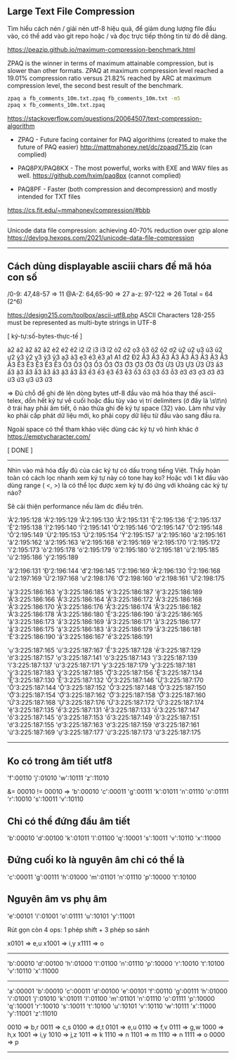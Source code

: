 ## Large Text File Compression

Tìm hiểu cách nén / giải nén utf-8 hiệu quả, để giảm dung lượng file đầu vào, có thể add vào git repo hoặc / và đọc trực tiếp thông tin từ đó dễ dàng.

https://peazip.github.io/maximum-compression-benchmark.html

ZPAQ is the winner in terms of maximum attainable compression, but is slower than other formats. ZPAQ at maximum compression level reached a 19.01% compression ratio versus 21.82% reached by ARC at maximum compression level, the second best result of the benchmark.


```sh
zpaq a fb_comments_10m.txt.zpaq fb_comments_10m.txt -m5
zpaq x fb_comments_10m.txt.zpaq
```

https://stackoverflow.com/questions/20064507/text-compression-algorithm

* ZPAQ - Future facing container for PAQ algorithims (created to make the future of PAQ easier) http://mattmahoney.net/dc/zpaqd715.zip (can complied)

* PAQ8PX/PAQ8KX - The most powerful, works with EXE and WAV files as well.
https://github.com/hxim/paq8px (cannot complied)

* PAQ8PF - Faster (both compression and decompression) and mostly intended for TXT files

https://cs.fit.edu/~mmahoney/compression/#bbb

- - -
Unicode data file compression: achieving 40-70% reduction over gzip alone
https://devlog.hexops.com/2021/unicode-data-file-compression

- - -

## Cách dùng displayable asciii chars để mã hóa con số

/0-9: 47,48-57 => 11
@A-Z: 64,65-90 => 27
 a-z: 97-122   => 26
Total = 64 (2^6)


https://design215.com/toolbox/ascii-utf8.php
ASCII Characters 128-255 must be represented as multi-byte strings in UTF-8

[ ký-tự:số-bytes-thực-tế ]

à2 á2 ã2 â2 ă2 è2 é2 ê2 ì2 í2 ị3 ỉ3 ĩ2 ò2 ó2 ọ3 ỏ3 õ2 ô2 ơ2 ù2 ú2 ụ3 ủ3 ũ2 ư2 ỳ3 ý2 ỵ3 ỷ3 ỹ3 ạ3 ả3 ẹ3 ẻ3 ẽ3 a1 A1 đ2 Đ2 Ầ3 Ấ3 Ậ3 Ẩ3 Ẫ3 Ằ3 Ắ3 Ặ3 Ẳ3 Ẵ3 Ề3 Ế3 Ệ3 Ể3 Ễ3 Ồ3 Ố3 Ộ3 Ổ3 Ỗ3 Ờ3 Ớ3 Ợ3 Ở3 Ỡ3 Ừ3 Ứ3 Ự3 Ử3 Ữ3 ầ3 ấ3 ậ3 ẩ3 ẫ3 ằ3 ắ3 ặ3 ẳ3 ẵ3 ề3 ế3 ệ3 ể3 ễ3 ồ3 ố3 ộ3 ổ3 ỗ3 ờ3 ớ3 ợ3 ở3 ỡ3 ừ3 ứ3 ự3 ử3 ữ3

=> Đủ chỗ để ghi đè lên dòng bytes utf-8 đầu vào mã hóa thay thế ascii-telex, dồn hết ký tự về cuối hoặc đầu tùy vào vị trí delimiters (ở đây là \s\t\n) ở trái hay phải âm tiết, ô nào thừa ghi đè ký tự space (32) vào. Làm như vậy ko phải cấp phát dữ liệu mới, ko phải copy dữ liệu từ đầu vào sang đầu ra.

Ngoài space có thể tham khảo việc dùng các ký tự vô hình khác ở  https://emptycharacter.com/


[ DONE ]

- - -

Nhìn vào mã hóa đầy đủ của các ký tự có dấu trong tiếng Việt. Thấy hoàn toàn có cách lọc nhanh xem ký tự này có tone hay ko? Hoặc với 1 kt đầu vào dùng range ( <, >) là có thể lọc được xem ký tự đó ứng với khoảng các ký tự nào?

Sẽ cải thiện performance nếu làm dc điều trên.

'À'2:195:128 'Á'2:195:129 'Â'2:195:130 'Ã'2:195:131 'È'2:195:136 'É'2:195:137 
'Ê'2:195:138 'Ì'2:195:140 'Í'2:195:141 'Ò'2:195:146 'Ó'2:195:147 'Ô'2:195:148 
'Õ'2:195:149 'Ù'2:195:153 'Ú'2:195:154 'Ý'2:195:157 
'à'2:195:160 'á'2:195:161 'â'2:195:162 'ã'2:195:163 'è'2:195:168 'é'2:195:169
'ê'2:195:170 'ì'2:195:172 'í'2:195:173 'ò'2:195:178 'ó'2:195:179 'ô'2:195:180
'õ'2:195:181 'ù'2:195:185 'ú'2:195:186 'ý'2:195:189

'ă'2:196:131 'Đ'2:196:144 'đ'2:196:145 'ĩ'2:196:169 'Ă'2:196:130  'Ĩ'2:196:168 
'ũ'2:197:169 'Ũ'2:197:168
'ư'2:198:176 'Ơ'2:198:160 'ơ'2:198:161 'Ư'2:198:175


'ả'3:225:186:163 'ẹ'3:225:186:185 'ẻ'3:225:186:187 'ẽ'3:225:186:189 'Ầ'3:225:186:166
'Ấ'3:225:186:164 'Ậ'3:225:186:172 'Ẩ'3:225:186:168 'Ẫ'3:225:186:170 'Ằ'3:225:186:176
'Ắ'3:225:186:174 'Ặ'3:225:186:182 'Ẳ'3:225:186:178 'Ẵ'3:225:186:180 'Ế'3:225:186:190
'ấ'3:225:186:165 'ậ'3:225:186:173 'ẩ'3:225:186:169 'ẫ'3:225:186:171 'ằ'3:225:186:177
'ắ'3:225:186:175 'ặ'3:225:186:183 'ẳ'3:225:186:179 'ẵ'3:225:186:181
'Ế'3:225:186:190 'ầ'3:225:186:167 'ế'3:225:186:191

'ụ'3:225:187:165 'ủ'3:225:187:167 'Ề'3:225:187:128 'ề'3:225:187:129 'ờ'3:225:187:157
'ọ'3:225:187:141 'ỏ'3:225:187:143 'ị'3:225:187:139 'ỉ'3:225:187:137 'ừ'3:225:187:171
'ỳ'3:225:187:179 'ỵ'3:225:187:181 'ỷ'3:225:187:183 'ỹ'3:225:187:185 'Ờ'3:225:187:156
'Ệ'3:225:187:134 'Ể'3:225:187:130 'Ễ'3:225:187:132 'Ồ'3:225:187:146 'Ừ'3:225:187:170
'Ố'3:225:187:144 'Ộ'3:225:187:152 'Ổ'3:225:187:148 'Ỗ'3:225:187:150
'Ớ'3:225:187:154 'Ợ'3:225:187:162 'Ở'3:225:187:158 'Ỡ'3:225:187:160
'Ứ'3:225:187:168 'Ự'3:225:187:176 'Ử'3:225:187:172 'Ữ'3:225:187:174
'ệ'3:225:187:135 'ể'3:225:187:131 'ễ'3:225:187:133 'ồ'3:225:187:147
'ố'3:225:187:145 'ộ'3:225:187:153 'ổ'3:225:187:149 'ỗ'3:225:187:151
'ớ'3:225:187:155 'ợ'3:225:187:163 'ở'3:225:187:159 'ỡ'3:225:187:161
'ứ'3:225:187:169 'ự'3:225:187:177 'ử'3:225:187:173 'ữ'3:225:187:175

- - -

## Ko có trong âm tiết utf8

'f':00110
'j':01010
'w':10111
'z':11010

&= 00010 != 00010
=>
'b':00010
'c':00011
'g':00111
'k':01011
'n':01110
'o':01111
'r':10010
's':10011
'v':10110

## Chỉ có thể đứng đầu âm tiết

'b':00010
'd':00100
'k':01011
'l':01100
'q':10001
's':10011
'v':10110
'x':11000

## Đứng cuối ko là nguyên âm chỉ có thể là

'c':00011
'g':00111
'h':01000
'm':01101
'n':01110
'p':10000
't':10100

## Nguyên âm vs phụ âm
'e':00101
'i':01001
'o':01111
'u':10101
'y':11001

Rút gọn còn 4 ops: 1 phép shift + 3 phép so sánh

x0101 => e,u
x1001 => i,y
x1111 => o

- - -

'b':00010
'd':00100
'h':01000
'l':01100
'n':01110
'p':10000
'r':10010
't':10100
'v':10110
'x':11000

- - - 

'a':00001
'b':00010
'c':00011
'd':00100
'e':00101
'f':00110
'g':00111
'h':01000
'i':01001
'j':01010
'k':01011
'l':01100
'm':01101
'n':01110
'o':01111
'p':10000
'q':10001
'r':10010
's':10011
't':10100
'u':10101
'v':10110
'w':10111
'x':11000
'y':11001
'z':11010

0010 => b,r
0011 => c,s
0100 => d,t
0101 => e,u
0110 => f,v
0111 => g,w
1000 => h,x
1001 => i,y
1010 => j,z
1011 => k
1110 => n
1101 => m
1110 => n
1111 => o
0000 => p

- - -
